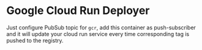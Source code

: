# Google Cloud Run Deployer

Just configure PubSub topic for `gcr`, add this container as push-subscriber and it will update your
cloud run service every time corresponding tag is pushed to the registry.
